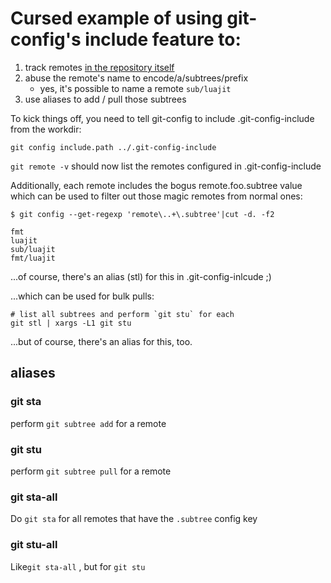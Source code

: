 # Cursed example of using git-config's include feature to:

1. track remotes [in the repository itself](.git-config-include)
2. abuse the remote's name to encode/a/subtrees/prefix
   - yes, it's possible to name a remote `sub/luajit`
3. use aliases to add / pull those subtrees

To kick things off, you need to tell git-config to include .git-config-include from the workdir:

```
git config include.path ../.git-config-include
```

`git remote -v` should now list the remotes configured in .git-config-include


Additionally, each remote includes the bogus remote.foo.subtree value which can be used to filter out those magic remotes from normal ones:

```
$ git config --get-regexp 'remote\..+\.subtree'|cut -d. -f2

fmt
luajit
sub/luajit
fmt/luajit
```

...of course, there's an alias (stl) for this in .git-config-inlcude ;)

...which can be used for bulk pulls:

```
# list all subtrees and perform `git stu` for each
git stl | xargs -L1 git stu
```

...but of course, there's an alias for this, too.

## aliases

### git sta <remote name>

perform `git subtree add` for a remote

### git stu <remote name>

perform `git subtree pull` for a remote

### git sta-all

Do `git sta`  for all remotes that have the `.subtree` config key

### git stu-all

Like`git sta-all` , but for `git stu`

